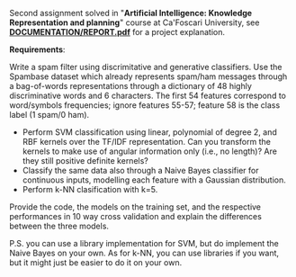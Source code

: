 
Second assignment solved in "**Artificial Intelligence: Knowledge Representation and planning**" course at Ca'Foscari University, see <ins>**DOCUMENTATION/REPORT.pdf**</ins> for a project explanation.

**Requirements**:

Write a spam filter using discrimitative and generative classifiers. Use the Spambase dataset which already represents spam/ham messages through a bag-of-words representations through a dictionary of 48 highly discriminative words and 6 characters. The first 54 features correspond to word/symbols frequencies; ignore features 55-57; feature 58 is the class label (1 spam/0 ham).
- Perform SVM classification using linear, polynomial of degree 2, and RBF kernels over the TF/IDF representation.
Can you transform the kernels to make use of angular information only (i.e., no length)? Are they still positive definite kernels?
- Classify the same data also through a Naive Bayes classifier for continuous inputs, modelling each feature with a Gaussian distribution.
- Perform k-NN clasification with k=5.

Provide the code, the models on the training set, and the respective performances in 10 way cross validation and  explain the differences between the three models.

P.S. you can use a library implementation for SVM, but do implement the Naive Bayes on your own. As for k-NN, you can use libraries if you want, but it might just be easier to do it on your own.
